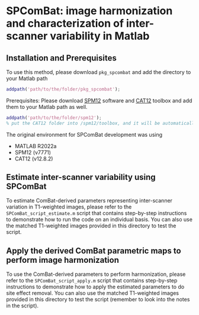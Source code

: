 # SPComBat: image harmonization and characterization of inter-scanner variability in Matlab

<div id='id-section1'/>

## Installation and Prerequisites
To use this method, please download `pkg_spcombat` and add the directory to your Matlab path
```matlab
addpath('path/to/the/folder/pkg_spcombat');
```

Prerequisites: Please download [SPM12](https://www.fil.ion.ucl.ac.uk/spm/software/spm12/) software and [CAT12](https://neuro-jena.github.io/cat/index.html#DOWNLOAD) toolbox and add them to your Matlab path as well.
```matlab
addpath('path/to/the/folder/spm12');
% put the CAT12 folder into /spm12/toolbox, and it will be automatically added to the search directories
```
The original environment for SPComBat development was using 
- MATLAB R2022a
- SPM12 (v7771)
- CAT12 (v12.8.2)

<div id='id-section2'/>

## Estimate inter-scanner variability using SPComBat
To estimate ComBat-derived parameters representing inter-scanner variation in T1-weighted images, please refer to the `SPComBat_script_estimate.m` script that contains step-by-step instructions to demonstrate how to run the code on an individual basis. You can also use the matched T1-weighted images provided in this directory to test the script.

## Apply the derived ComBat parametric maps to perform image harmonization
To use the ComBat-derived parameters to perform harmonization, please refer to the `SPComBat_script_apply.m` script that contains step-by-step instructions to demonstrate how to apply the estimated parameters to do site effect removal. You can also use the matched T1-weighted images provided in this directory to test the script (remember to look into the notes in the script).
